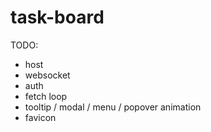 # task-board

TODO:
- host
- websocket
- auth
- fetch loop
- tooltip / modal / menu / popover animation
- favicon
